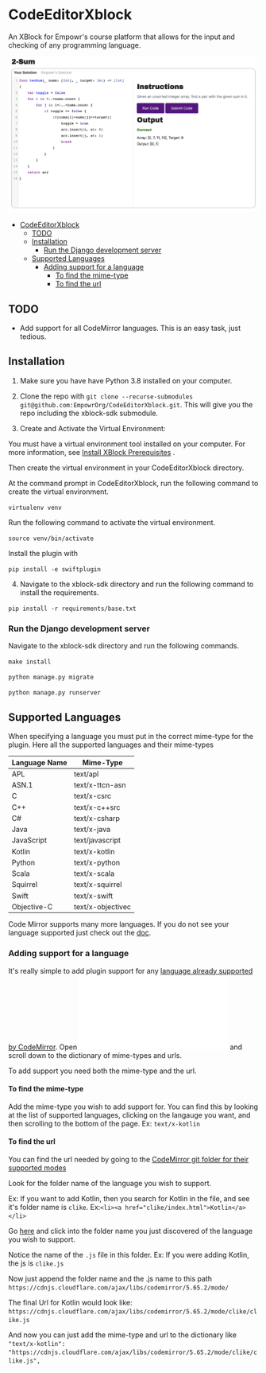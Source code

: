 # CodeEditorXblock

An XBlock for Empowr's course platform that allows for the input and checking of any programming language.

![Code Editor Screenshot](code-editor.png)

<!-- TOC -->
* [CodeEditorXblock](#codeeditorxblock)
  * [TODO](#todo)
  * [Installation](#installation)
    * [Run the Django development server](#run-the-django-development-server)
  * [Supported Languages](#supported-languages)
    * [Adding support for a language](#adding-support-for-a-language)
      * [To find the mime-type](#to-find-the-mime-type)
      * [To find the url](#to-find-the-url)
<!-- TOC -->


## TODO
 - Add support for all CodeMirror languages. This is an easy task, just tedious.

## Installation

1. Make sure you have have Python 3.8 installed on your computer.

2. Clone the repo with `git clone --recurse-submodules git@github.com:EmpowrOrg/CodeEditorXblock.git`. This will give
   you the repo including the xblock-sdk submodule.

3. Create and Activate the Virtual Environment:

You must have a virtual environment tool installed on your computer. For more information,
see [Install XBlock Prerequisites](https://edx.readthedocs.io/projects/xblock-tutorial/en/latest/getting_started/prereqs.html)
.

Then create the virtual environment in your CodeEditorXblock directory.

At the command prompt in CodeEditorXblock, run the following command to create the virtual environment.

`virtualenv venv`

Run the following command to activate the virtual environment.

`source venv/bin/activate`

Install the plugin with

`pip install -e swiftplugin`

4. Navigate to the xblock-sdk directory and run the following command to install the requirements.

`pip install -r requirements/base.txt`

### Run the Django development server

Navigate to the xblock-sdk directory and run the following commands.

`make install`

`python manage.py migrate`

`python manage.py runserver`

## Supported Languages

When specifying a language you must put in the correct mime-type for the plugin. Here all the supported languages and
their mime-types

| Language Name | Mime-Type         |
|---------------|-------------------|
| APL           | text/apl          |
| ASN.1         | text/x-ttcn-asn   |
| C             | text/x-csrc       |
| C++           | text/x-c++src     |
| C#            | text/x-csharp     |
| Java          | text/x-java       |
| JavaScript    | text/javascript   |
| Kotlin        | text/x-kotlin     |
| Python        | text/x-python     |
| Scala         | text/x-scala      |
| Squirrel      | text/x-squirrel   |
| Swift         | text/x-swift      |
| Objective-C   | text/x-objectivec |


Code Mirror supports many more languages. If you do not see your language supported just check out the
[doc](https://codemirror.net/5/mode/).

### Adding support for a language

It's really simple to add plugin support for
any [language already supported by CodeMirror](https://codemirror.net/5/mode/).
Open ![swiftplugin.py](/swiftplugin/swiftplugin/swiftplugin.py) and scroll down to the dictionary of mime-types and
urls.

To add support you need both the mime-type and the url.

#### To find the mime-type
Add the mime-type you wish to add support for. You can find this by looking at the list of supported languages, clicking
on the langauge you want, and then scrolling to the bottom of the page.
Ex: `text/x-kotlin`

#### To find the url
You can find the url needed by going to
the [CodeMirror git folder for their supported modes](https://github.com/codemirror/codemirror5/blob/master/mode/index.html)

Look for the folder name of the language you wish to support.

Ex: If you want to add Kotlin, then you search for Kotlin in the file, and see it's folder name
is `clike`.
Ex:`<li><a href="clike/index.html">Kotlin</a></li>`

Go [here](https://github.com/codemirror/codemirror5/tree/master/mode) and click into the folder name you just discovered
of the language you wish to support.

Notice the name of the `.js` file in this folder.
Ex: If you were adding Kotlin, the js is `clike.js`

Now just append the folder name and the .js name to this
path `https://cdnjs.cloudflare.com/ajax/libs/codemirror/5.65.2/mode/`

The final Url for Kotlin would look like: `https://cdnjs.cloudflare.com/ajax/libs/codemirror/5.65.2/mode/clike/clike.js`

And now you can just add the mime-type and url to the dictionary like
`"text/x-kotlin": "https://cdnjs.cloudflare.com/ajax/libs/codemirror/5.65.2/mode/clike/clike.js",`
